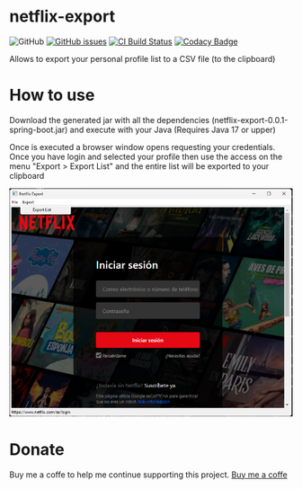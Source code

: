 # netflix-export

![GitHub](https://img.shields.io/github/license/dubasdey/netflix-export)
[![GitHub issues](https://img.shields.io/github/issues/dubasdey/netflix-export.svg)](https://github.com/dubasdey/netflix-export/issues)
[![CI Build Status](https://github.com/dubasdey/netflix-export/actions/workflows/maven.yml/badge.svg)](https://github.com/dubasdey/netflix-export/actions/workflows/maven.yml)
[![Codacy Badge](https://app.codacy.com/project/badge/Grade/458493c42db54f4db451b8193bc3c19c)](https://www.codacy.com/gh/dubasdey/netflix-export/dashboard?utm_source=github.com&amp;utm_medium=referral&amp;utm_content=dubasdey/netflix-export&amp;utm_campaign=Badge_Grade)



Allows to export your personal profile list to a CSV file (to the clipboard)

# How to use


Download the generated jar with all the dependencies (netflix-export-0.0.1-spring-boot.jar) and execute with your Java (Requires Java 17 or upper)

Once is executed a browser window opens requesting your credentials. Once you have login and selected your profile then use the access on the menu "Export > Export List" and the entire list will be exported to your clipboard

![example](https://github.com/dubasdey/netflix-export/blob/main/doc/example.png?raw=true)

# Donate
Buy me a coffe to help me continue supporting this project. 
<a href="https://www.paypal.com/donate/?hosted_button_id=K6DQ5GLE8KHGY">Buy me a coffe</a>
